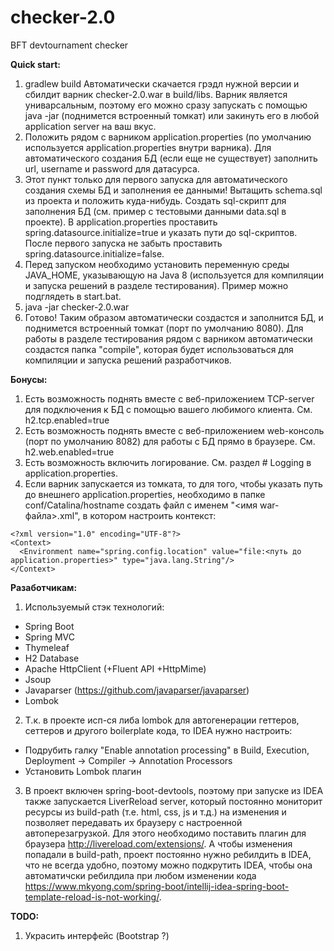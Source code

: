 # checker-2.0
BFT devtournament checker

**Quick start:**
1) gradlew build
Автоматически скачается грэдл нужной версии и сбилдит варник checker-2.0.war в build/libs. Варник является униварсальным, поэтому его можно сразу запускать с помощью java -jar (поднимется встроенный томкат) или закинуть его в любой application server на ваш вкус.
2) Положить рядом с варником application.properties (по умолчанию используется application.properties внутри варника). Для автоматического создания БД (если еще не существует) заполнить url, username и password для датасурса.
3) Этот пункт только для первого запуска для автоматического создания схемы БД и заполнения ее данными! Вытащить schema.sql из проекта и положить куда-нибудь. Создать sql-скрипт для заполнения БД (см. пример с тестовыми данными data.sql в проекте). В application.properties проставить spring.datasource.initialize=true и указать пути до sql-скриптов. После первого запуска не забыть проставить spring.datasource.initialize=false.
4) Перед запуском необходимо установить переменную среды JAVA_HOME, указывающую на Java 8 (используется для компиляции и запуска решений в разделе тестирования). Пример можно подглядеть в start.bat.
5) java -jar checker-2.0.war
6) Готово! Таким образом автоматически создастся и заполнится БД, и поднимется встроенный томкат (порт по умолчанию 8080). Для работы в разделе тестирования рядом с варником автоматически создастся папка "compile", которая будет использоваться для компиляции и запуска решений разработчиков.

**Бонусы:**
1) Есть возможность поднять вместе с веб-приложением TCP-server для подключения к БД с помощью вашего любимого клиента. См. h2.tcp.enabled=true
2) Есть возможность поднять вместе с веб-приложением web-консоль (порт по умолчанию 8082) для работы с БД прямо в браузере. См. h2.web.enabled=true
3) Есть возможность включить логирование. См. раздел # Logging в application.properties.
4) Если варник запускается из томката, то для того, чтобы указать путь до внешнего application.properties, необходимо в папке conf/Catalina/hostname создать файл с именем "<имя war-файла>.xml", в котором настроить контекст:
```
<?xml version="1.0" encoding="UTF-8"?>
<Context>
  <Environment name="spring.config.location" value="file:<путь до application.properties>" type="java.lang.String"/>
</Context>
```

**Разаботчикам:**
1) Используемый стэк технологий:
  - Spring Boot
  - Spring MVC
  - Thymeleaf
  - H2 Database
  - Apache HttpClient (+Fluent API +HttpMime)
  - Jsoup
  - Javaparser (https://github.com/javaparser/javaparser)
  - Lombok
2) Т.к. в проекте исп-ся либа lombok для автогенерации геттеров, сеттеров и другого boilerplate кода, то IDEA нужно настроить:
  - Подрубить галку "Enable annotation processing" в Build, Execution, Deployment -> Compiler -> Annotation Processors
  - Установить Lombok плагин
3) В проект включен spring-boot-devtools, поэтому при запуске из IDEA также запускается LiverReload server, который постоянно мониторит ресурсы из build-path (т.е. html, css, js и т.д.) на изменения и позволяет передавать их браузеру с настроенной автоперезагрузкой. Для этого необходимо поставить плагин для браузера http://livereload.com/extensions/. А чтобы изменения попадали в build-path, проект постоянно нужно ребилдить в IDEA, что не всегда удобно, поэтому можно подкрутить IDEA, чтобы она автоматичски ребилдила при любом изменении кода https://www.mkyong.com/spring-boot/intellij-idea-spring-boot-template-reload-is-not-working/.

**TODO:**
1) Украсить интерфейс (Bootstrap ?)
